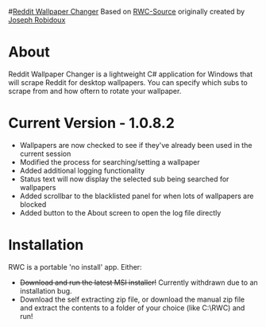 #[Reddit Wallpaper Changer](https://www.reddit.com/r/rwallpaperchanger/)
Based on [RWC-Source](https://github.com/JosephRobidoux/RWC-Source) originally created by [Joseph Robidoux](https://github.com/JosephRobidoux)

# About
Reddit Wallpaper Changer is a lightweight C# application for Windows that will scrape Reddit for desktop wallpapers. You can specify which subs to scrape from and how oftern to rotate your wallpaper.

# Current Version - 1.0.8.2
- Wallpapers are now checked to see if they've already been used in the current session
- Modified the process for searching/setting a wallpaper
- Added additional logging functionality
- Status text will now display the selected sub being searched for wallpapers
- Added scrollbar to the blacklisted panel for when lots of wallpapers are blocked
- Added button to the About screen to open the log file directly


# Installation
RWC is a portable 'no install' app. Either:

- ~~Download and run the latest MSI installer!~~  Currently withdrawn due to an installation bug.   
- Download the self extracting zip file, or download the manual zip file and extract the contents to a folder of your choice (like C:\RWC) and run! 
